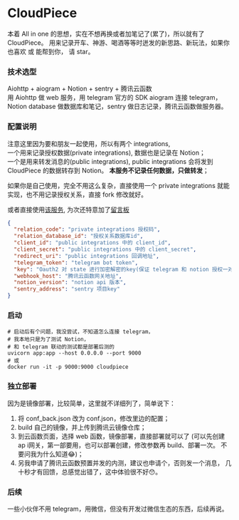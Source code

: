 # CloudPiece

本着 All in one 的思想，实在不想再换或者加笔记了(累了)，所以就有了 CloudPiece。
用来记录开车、神游、喝酒等等时迸发的新思路、新玩法，如果你也喜欢 或 能帮到你，
请 star。


### 技术选型

Aiohttp + aiogram + Notion + sentry + 腾讯云函数  
用 Aiohttp 做 web 服务，用 telegram 官方的 SDK aiogram 连接 telegram，
Notion database 做数据库和笔记，sentry 做日志记录，腾讯云函数做服务器。


### 配置说明
注意这里因为要和朋友一起使用，所以有两个 integrations,   
一个用来记录授权数据(private integrations), 数据也是记录在 Notion；  
一个是用来转发消息的(public integrations), public integrations 会将发到 CloudPiece 的数据转存到 Notion。 **本服务不记录任何数据，只做转发**；    

如果你是自己使用，完全不用这么复杂，直接使用一个 private integrations 就能实现，也不用记录授权关系，直接 fork 修改就好。  

或者直接使用[该服务](https://telegram.me/CloudPieceBot), 为次还特意加了[留言板](https://joys.notion.site/c144f89764564f928c31f162e0ff307a)
```json
{
  "relation_code": "private integrations 授权码",
  "relation_database_id": "授权关系数据库id",
  "client_id": "public integrations 中的 client_id",
  "client_secret": "public integrations 中的 client_secret",
  "redirect_uri": "public integrations 回调地址",
  "telegram_token": "telegram bot token",
  "key": "Oauth2 对 state 进行加密解密的key(保证 telegram 和 notion 授权一对一的关系)",
  "webhook_host": "腾讯云函数网关地址",
  "notion_version": "notion api 版本",
  "sentry_address": "sentry 项目key"
}
```

### 启动

```shell
# 启动后有个问题，我没尝试，不知道怎么连接 telegram，
# 我本地只是为了测试 Notion，
# 和 telegram 联动的测试都是部署后测的
uvicorn app:app --host 0.0.0.0 --port 9000  
# 或   
docker run -it -p 9000:9000 cloudpiece
```

### 独立部署
因为是镜像部署，比较简单，这里就不详细列了，简单说下：
1. 将 conf_back.json 改为 conf.json，修改里边的配置；
2. build 自己的镜像，并上传到腾讯云镜像仓库；
3. 到云函数页面，选择 web 函数，镜像部署，直接部署就可以了
(可以先创建 ap i网关，第一部要用，也可以部署创建，修改参数再 build、部署一次。
不要问我为什么知道😂)；
4. 另我申请了腾讯云函数预置并发的内测，建议也申请个，否则发一个消息，
几十秒才有回馈，总感觉出错了，这中体验很不好😯。

### 后续
一些小伙伴不用 telegram，用微信，但没有开发过微信生态的东西，后续再说。
